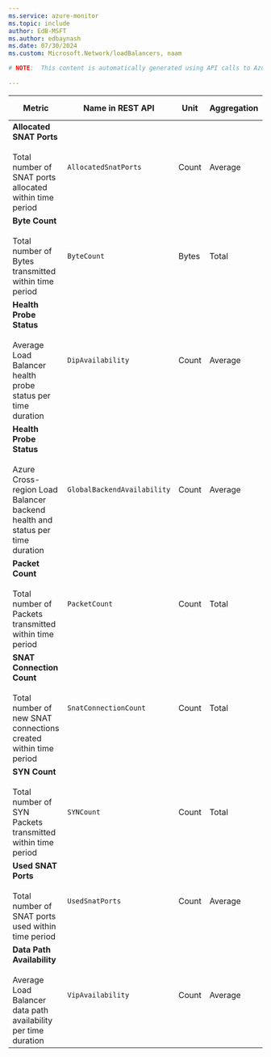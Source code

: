 ```yaml
---
ms.service: azure-monitor
ms.topic: include
author: EdB-MSFT
ms.author: edbaynash
ms.date: 07/30/2024
ms.custom: Microsoft.Network/loadBalancers, naam

# NOTE:  This content is automatically generated using API calls to Azure. Any edits made on these files will be overwritten in the next run of the script. 
 
---
```



|Metric|Name in REST API|Unit|Aggregation|Dimensions|Time Grains|DS Export|
|---|---|---|---|---|---|---|
|**Allocated SNAT Ports**<br><br>Total number of SNAT ports allocated within time period |`AllocatedSnatPorts` |Count |Average |`FrontendIPAddress`, `BackendIPAddress`, `ProtocolType`, `IsAwaitingRemoval`|PT1M |No|
|**Byte Count**<br><br>Total number of Bytes transmitted within time period |`ByteCount` |Bytes |Total |`FrontendIPAddress`, `FrontendPort`, `Direction`|PT1M |Yes|
|**Health Probe Status**<br><br>Average Load Balancer health probe status per time duration |`DipAvailability` |Count |Average |`ProtocolType`, `BackendPort`, `FrontendIPAddress`, `FrontendPort`, `BackendIPAddress`|PT1M |Yes|
|**Health Probe Status**<br><br>Azure Cross-region Load Balancer backend health and status per time duration |`GlobalBackendAvailability` |Count |Average |`FrontendIPAddress`, `FrontendPort`, `BackendIPAddress`, `ProtocolType`, `FrontendRegion`, `BackendRegion`|PT1M |Yes|
|**Packet Count**<br><br>Total number of Packets transmitted within time period |`PacketCount` |Count |Total |`FrontendIPAddress`, `FrontendPort`, `Direction`|PT1M |Yes|
|**SNAT Connection Count**<br><br>Total number of new SNAT connections created within time period |`SnatConnectionCount` |Count |Total |`FrontendIPAddress`, `BackendIPAddress`, `ConnectionState`|PT1M |Yes|
|**SYN Count**<br><br>Total number of SYN Packets transmitted within time period |`SYNCount` |Count |Total |`FrontendIPAddress`, `FrontendPort`, `Direction`|PT1M |Yes|
|**Used SNAT Ports**<br><br>Total number of SNAT ports used within time period |`UsedSnatPorts` |Count |Average |`FrontendIPAddress`, `BackendIPAddress`, `ProtocolType`, `IsAwaitingRemoval`|PT1M |No|
|**Data Path Availability**<br><br>Average Load Balancer data path availability per time duration |`VipAvailability` |Count |Average |`FrontendIPAddress`, `FrontendPort`|PT1M |Yes|